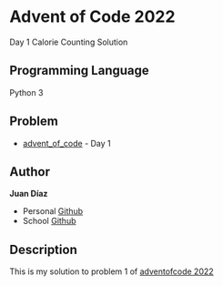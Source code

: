 # Advent of Code 2022

Day 1 Calorie Counting Solution

## Programming Language

Python 3

## Problem

* [advent_of_code](https://adventofcode.com/2022/day/1) - Day 1

## Author

**Juan Díaz** 
* Personal [Github](https://github.com/Fuan200/) 
* School [Github](https://github.com/JuanDiazuwu)
	
## Description

This is my solution to problem 1 of [adventofcode 2022](https://adventofcode.com/2022/)